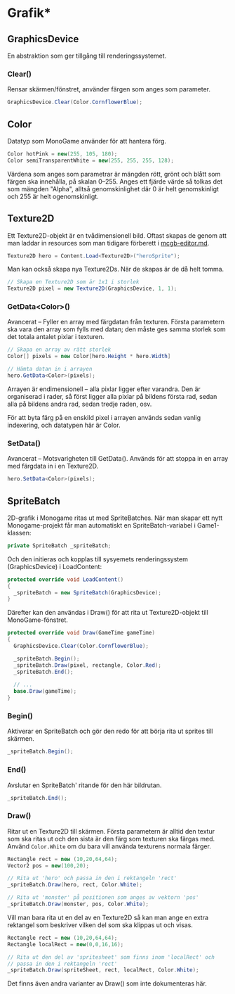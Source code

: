 # Grafik\*

## GraphicsDevice

En abstraktion som ger tillgång till renderingssystemet.

### Clear()

Rensar skärmen/fönstret, använder färgen som anges som parameter.

```csharp
GraphicsDevice.Clear(Color.CornflowerBlue);
```

## Color

Datatyp som MonoGame använder för att hantera förg.

```csharp
Color hotPink = new(255, 105, 180);
Color semiTransparentWhite = new(255, 255, 255, 128);
```

Värdena som anges som parametrar är mängden rött, grönt och blått som färgen ska innehålla, på skalan 0–255. Anges ett fjärde värde så tolkas det som mängden "Alpha", alltså genomskinlighet där 0 är helt genomskinligt och 255 är helt ogenomskinligt.

## Texture2D

Ett Texture2D-objekt är en tvådimensionell bild. Oftast skapas de genom att man laddar in resources som man tidigare förberett i [mcgb-editor.md](mcgb-editor.md "mention").

```csharp
Texture2D hero = Content.Load<Texture2D>("heroSprite");
```

Man kan också skapa nya Texture2Ds. När de skapas är de då helt tomma.

```csharp
// Skapa en Texture2D som är 1x1 i storlek
Texture2D pixel = new Texture2D(GraphicsDevice, 1, 1);
```

### GetData&lt;Color>()

Avancerat – Fyller en array med färgdatan från texturen. Första parametern ska vara den array som fylls med datan; den måste ges samma storlek som det totala antalet pixlar i texturen.

```csharp
// Skapa en array av rätt storlek
Color[] pixels = new Color[hero.Height * hero.Width]

// Hämta datan in i arrayen
hero.GetData<Color>(pixels);
```

Arrayen är endimensionell – alla pixlar ligger efter varandra. Den är organiserad i rader, så först ligger alla pixlar på bildens första rad, sedan alla på bildens andra rad, sedan tredje raden, osv.

För att byta färg på en enskild pixel i arrayen används sedan vanlig indexering, och datatypen här är Color.

### SetData()

Avancerat – Motsvarigheten till GetData(). Används för att stoppa in en array med färgdata in i en Texture2D.

```csharp
hero.SetData<Color>(pixels);
```

## SpriteBatch

2D-grafik i Monogame ritas ut med SpriteBatches. När man skapar ett nytt Monogame-projekt får man automatiskt en SpriteBatch-variabel i Game1-klassen:

```csharp
private SpriteBatch _spriteBatch;
```

Och den initieras och kopplas till sysyemets renderingssystem (GraphicsDevice) i LoadContent:

```csharp
protected override void LoadContent()
{
  _spriteBatch = new SpriteBatch(GraphicsDevice);
}
```

Därefter kan den användas i Draw() för att rita ut Texture2D-objekt till MonoGame-fönstret.

```csharp
protected override void Draw(GameTime gameTime)
{
  GraphicsDevice.Clear(Color.CornflowerBlue);

  _spriteBatch.Begin();
  _spriteBatch.Draw(pixel, rectangle, Color.Red);
  _spriteBatch.End();
    
  // ...
  base.Draw(gameTime);
}
```

### Begin()

Aktiverar en SpriteBatch och gör den redo för att börja rita ut sprites till skärmen.

```csharp
_spriteBatch.Begin();
```

### End()

Avslutar en SpriteBatch' ritande för den här bildrutan.

```csharp
_spriteBatch.End();
```

### Draw()

Ritar ut en Texture2D till skärmen. Första parametern är alltid den textur som ska ritas ut och den sista är den färg som texturen ska färgas med. Använd `Color.White` om du bara vill använda texturens normala färger.

```csharp
Rectangle rect = new (10,20,64,64);
Vector2 pos = new(100,20);

// Rita ut 'hero' och passa in den i rektangeln 'rect'
_spriteBatch.Draw(hero, rect, Color.White);

// Rita ut 'monster' på positionen som anges av vektorn 'pos'
_spriteBatch.Draw(monster, pos, Color.White);
```

Vill man bara rita ut en del av en Texture2D så kan man ange en extra rektangel som beskriver vilken del som ska klippas ut och visas.

```csharp
Rectangle rect = new (10,20,64,64);
Rectangle localRect = new(0,0,16,16);

// Rita ut den del av 'spritesheet' som finns inom 'localRect' och 
// passa in den i rektangeln 'rect'
_spriteBatch.Draw(spriteSheet, rect, localRect, Color.White);
```

Det finns även andra varianter av Draw() som inte dokumenteras här.

